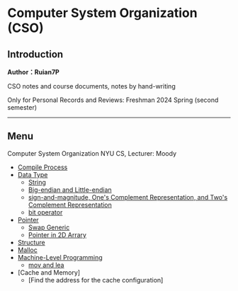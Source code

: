 # Computer System Organization (CSO)

## Introduction

**Author：Ruian7P**

CSO notes and course documents, notes by hand-writing

Only for Personal Records and Reviews: Freshman 2024 Spring (second semester)

----

## Menu

Computer System Organization NYU CS, Lecturer: Moody
- [Compile Process](https://github.com/Ruian7P/CSO/blob/main/note/Compile%20Process)
- [Data Type](https://github.com/Ruian7P/CSO/blob/main/note/Data%20types.md)
  - [String](https://github.com/Ruian7P/CSO/blob/main/note/String.md)
  - [Big-endian and Little-endian](https://github.com/Ruian7P/Computer-System-Organization/blob/main/note/Big-endian%20and%20little-endian.md)
  - [sign-and-magnitude, One's Complement Representation, and Two's Complement Representation](https://github.com/Ruian7P/CSO/blob/main/note/SM,%20OCR,%20TCR.md)
  - [bit operator](https://github.com/Ruian7P/Computer-System-Organization/blob/main/note/bit%20operation.md)
- [Pointer](https://github.com/Ruian7P/CSO/blob/main/note/Pointers.c)
  - [Swap Generic](https://github.com/Ruian7P/CSO/blob/main/note/swap_generic.c)
  - [Pointer in 2D Arrary](https://github.com/Ruian7P/CSO/blob/main/note/pointer%20in%202d%20array.png)
- [Structure](https://github.com/Ruian7P/CSO/blob/main/note/Structures.md)
- [Malloc](https://github.com/Ruian7P/CSO/blob/main/note/malloc.md)
- [Machine-Level Programming](https://github.com/Ruian7P/Computer-System-Organization/blob/main/note/Machine-Level%20Programming.pdf)
  - [mov and lea](https://github.com/Ruian7P/Computer-System-Organization/blob/main/note/mov%20and%20lea.md)
- [Cache and Memory]
  - [Find the address for the cache configuration]
